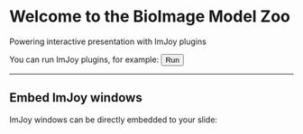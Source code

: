 ﻿# Welcome to the BioImage Model Zoo

Powering interactive presentation with ImJoy plugins

You can run ImJoy plugins, for example: <button class="button" onclick="api.showDialog({src: 'https://hms-dbmi.github.io/vizarr/?source=https://s3.embassy.ebi.ac.uk/idr/zarr/v0.1/4495402.zarr'})">Run</button>

-----
<!-- .slide: data-state="embed-demo" -->
## Embed ImJoy windows

ImJoy windows can be directly embedded to your slide:

<div id="kaibu-window" style="display: inline-block;width: 100%; height: calc(100vh - 300px);"></div>


-----
## Getting started

To make your own slides, you can open the slides editor.

 ![](https://slides.imjoy.io/assets/screenshot-imjoy-slide-editor.png)

You can save and preview changes directly.

-----
## Advanced features

 For more advanced features, see [here](https://github.com/imjoy-team/imjoy-slides#getting-started)

-----
## Thank you!

ImJoy Slides is made by the [@ImJoyTeam](https://twitter.com/imjoyteam).

<!-- startup script  -->
```javascript execute
Reveal.addEventListener('embed-demo', async function(){
  // load the web app via its URL
  viewer = await api.createWindow({src: "https://kaibu.org/#/app", window_id: "kaibu-window"})
  // call api functions directly via RPC
  // add an image layer
  await viewer.view_image("https://images.proteinatlas.org/61448/1319_C10_2_blue_red_green.jpg")
  // add an annotation layer
  await viewer.add_shapes([], {name:"annotation"})
})
```
